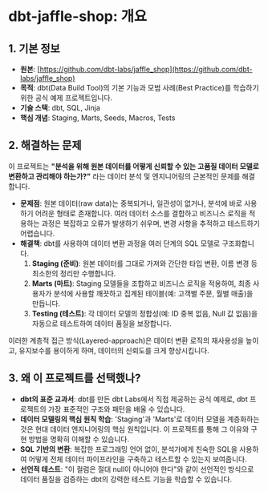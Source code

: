 # dbt-jaffle-shop: 개요

## 1. 기본 정보
- **원본**: [https://github.com/dbt-labs/jaffle_shop](https://github.com/dbt-labs/jaffle_shop)
- **목적**: dbt(Data Build Tool)의 기본 기능과 모범 사례(Best Practice)를 학습하기 위한 공식 예제 프로젝트입니다.
- **기술 스택**: dbt, SQL, Jinja
- **핵심 개념**: Staging, Marts, Seeds, Macros, Tests

## 2. 해결하는 문제

이 프로젝트는 **"분석을 위해 원본 데이터를 어떻게 신뢰할 수 있는 고품질 데이터 모델로 변환하고 관리해야 하는가?"** 라는 데이터 분석 및 엔지니어링의 근본적인 문제를 해결합니다.

- **문제점**: 원본 데이터(raw data)는 중복되거나, 일관성이 없거나, 분석에 바로 사용하기 어려운 형태로 존재합니다. 여러 데이터 소스를 결합하고 비즈니스 로직을 적용하는 과정은 복잡하고 오류가 발생하기 쉬우며, 변경 사항을 추적하고 테스트하기 어렵습니다.
- **해결책**: dbt를 사용하여 데이터 변환 과정을 여러 단계의 SQL 모델로 구조화합니다.
    1.  **Staging (준비)**: 원본 데이터를 그대로 가져와 간단한 타입 변환, 이름 변경 등 최소한의 정리만 수행합니다.
    2.  **Marts (마트)**: Staging 모델들을 조합하고 비즈니스 로직을 적용하여, 최종 사용자가 분석에 사용할 깨끗하고 집계된 테이블(예: 고객별 주문, 월별 매출)을 만듭니다.
    3.  **Testing (테스트)**: 각 데이터 모델의 정합성(예: ID 중복 없음, Null 값 없음)을 자동으로 테스트하여 데이터 품질을 보장합니다.

이러한 계층적 접근 방식(Layered-approach)은 데이터 변환 로직의 재사용성을 높이고, 유지보수를 용이하게 하며, 데이터의 신뢰도를 크게 향상시킵니다.

## 3. 왜 이 프로젝트를 선택했나?

- **dbt의 표준 교과서**: dbt를 만든 dbt Labs에서 직접 제공하는 공식 예제로, dbt 프로젝트의 가장 표준적인 구조와 패턴을 배울 수 있습니다.
- **데이터 모델링의 핵심 원칙 학습**: 'Staging'과 'Marts'로 데이터 모델을 계층화하는 것은 현대 데이터 엔지니어링의 핵심 원칙입니다. 이 프로젝트를 통해 그 이유와 구현 방법을 명확히 이해할 수 있습니다.
- **SQL 기반의 변환**: 복잡한 프로그래밍 언어 없이, 분석가에게 친숙한 SQL을 사용하여 어떻게 전체 데이터 파이프라인을 구축하고 테스트할 수 있는지 보여줍니다.
- **선언적 테스트**: "이 컬럼은 절대 null이 아니어야 한다"와 같이 선언적인 방식으로 데이터 품질을 검증하는 dbt의 강력한 테스트 기능을 학습할 수 있습니다.